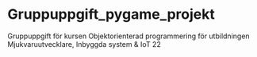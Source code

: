 # Gruppuppgift_pygame_projekt
Gruppuppgift för kursen Objektorienterad programmering för utbildningen Mjukvaruutvecklare, Inbyggda system &amp; IoT 22
